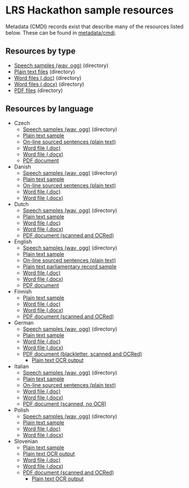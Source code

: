 # LRS Hackathon sample resources

Metadata (CMDI) records exist that describe many of the resources listed below. These can
be found in [metadata/cmdi](./metadata/cmdi).

## Resources by type

* [Speech samples (wav, ogg)](resources/speech) (directory)
* [Plain text files](resources/txt) (directory)
* [Word files (.doc)](resources/doc) (directory)
* [Word files (.docx)](resources/docx) (directory)
* [PDF files](resources/pdf) (directory)

## Resources by language

* Czech
	* [Speech samples (wav, ogg)](resources/speech) (directory)
	* [Plain text sample](resources/txt/hermes-cs.txt)
	* [On-line sourced sentences (plain text)](resources/txt/cs-leipzig-sentences-czech.txt)
	* [Word file (.doc)](resources/doc/hermes-cs.doc)
	* [Word file (.docx)](resources/docx/hermes-cs.docx)
	* [PDF document](resources/pdf/cz-transkripce.pdf)
* Danish
	* [Speech samples (wav, ogg)](resources/speech) (directory)
	* [Plain text sample](resources/txt/hermes-dk.txt)
	* [On-line sourced sentences (plain text)](resources/txt/dk-leipzig-sentences-danish.txt)
	* [Word file (.doc)](resources/doc/hermes-dk.doc)
	* [Word file (.docx)](resources/docx/hermes-dk.docx)
* Dutch
	* [Speech samples (wav, ogg)](resources/speech) (directory)
	* [Plain text sample](resources/txt/hermes-nl.txt)
	* [Word file (.doc)](resources/doc/hermes-nl.doc)
	* [Word file (.docx)](resources/docx/hermes-nl.docx)
	* [PDF document (scanned and OCRed)](resources/pdf/nl-dpo_10018_mpeg21.pdf)
* English
	* [Speech samples (wav, ogg)](resources/speech) (directory)
	* [Plain text sample](resources/txt/hermes-en.txt)
	* [On-line sourced sentences (plain text)](resources/txt/en-leipzig-sentences-english.txt)
	* [Plain text parliamentary record sample](resources/txt/uk-Business%20of%20the%20House%202017-04-18.txt)
	* [Word file (.doc)](resources/doc/hermes-en.doc)
	* [Word file (.docx)](resources/docx/hermes-en.docx)
	* [PDF document](resources/pdf/en-021I-C0410X0052XX-ZZZZA0.pdf)
* Finnish
	* [Plain text sample](resources/txt/hermes-fi.txt)
	* [Word file (.doc)](resources/doc/hermes-fi.doc)
	* [Word file (.docx)](resources/docx/hermes-fi.docx)
	* [PDF document (scanned and OCRed)](resources/pdf/fi-fd2011-pp00002475-pdf001.pdf)
* German
	* [Speech samples (wav, ogg)](resources/speech) (directory)
	* [Plain text sample](resources/txt/hermes-de.txt)
	* [Word file (.doc)](resources/doc/hermes-de.doc)
	* [Word file (.docx)](resources/docx/hermes-de.docx)
	* [PDF document (blackletter, scanned and OCRed)](resources/pdf/de-PDF.pdf)
		* [Plain text OCR output](resources/txt/de-Von_URN-NBN-SI-doc-ZQK2SLRJ.txt)
* Italian
	* [Speech samples (wav, ogg)](resources/speech) (directory)
	* [Plain text sample](resources/txt/hermes-it.txt)
	* [On-line sourced sentences (plain text)](resources/txt/it-leipzig-sentences-italian.txt)
	* [Word file (.doc)](resources/doc/hermes-it.doc)
	* [Word file (.docx)](resources/docx/hermes-it.docx)
	* [PDF document (scanned, no OCR)](resources/pdf/it-481a0bc3e36b816e372f316cc5ff7e3d.PDF)
* Polish
	* [Speech samples (wav, ogg)](resources/speech) (directory)
	* [Plain text sample](resources/txt/hermes-pl.txt)
	* [Word file (.doc)](resources/doc/hermes-pl.doc)
	* [Word file (.docx)](resources/docx/hermes-pl.docx)
* Slovenian
	* [Plain text sample](resources/txt/hermes-sl.txt)
	* [Plain text OCR output](resources/txt/sl-Von_URN-NBN-SI-doc-ZQK2SLRJ.txt)
	* [Word file (.doc)](resources/doc/hermes-sl.doc)
	* [Word file (.docx)](resources/docx/hermes-sl.docx)
	* [PDF document (scanned and OCRed)](resources/pdf/sl-SvatbaSLGC1998_Dnevnik_9_2.pdf)
		* [Plain text OCR output](resources/txt/de-Von_URN-NBN-SI-doc-ZQK2SLRJ.txt)
